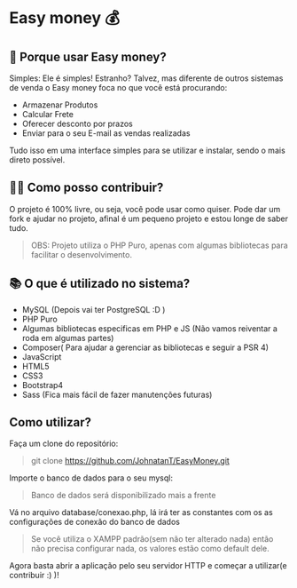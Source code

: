 # Easy money :moneybag:

## 🎩 Porque usar Easy money?

Simples: Ele é simples!
Estranho? Talvez, mas diferente de outros sistemas de venda o Easy money foca no que você está procurando:

* Armazenar Produtos
* Calcular Frete
* Oferecer desconto por prazos
* Enviar para o seu E-mail as vendas realizadas

Tudo isso em uma interface simples para se utilizar e instalar, sendo o mais direto possível.

## 🙌🏼 Como posso contribuir? 

O projeto é 100% livre, ou seja, você pode usar como quiser. Pode dar um fork e ajudar no projeto, afinal é um pequeno projeto e estou longe de saber tudo.

> OBS: Projeto utiliza o PHP Puro, apenas com algumas bibliotecas para facilitar o desenvolvimento.


## 📚 O que é utilizado no sistema?

* MySQL (Depois vai ter PostgreSQL :D )
* PHP Puro
* Algumas bibliotecas especificas em PHP e JS (Não vamos reiventar a roda em algumas partes)
* Composer( Para ajudar a gerenciar as bibliotecas e seguir a PSR 4)
* JavaScript 
* HTML5
* CSS3
* Bootstrap4
* Sass (Fica mais fácil de fazer manutenções futuras)

## Como utilizar?

Faça um clone do repositório:

> git clone https://github.com/JohnatanT/EasyMoney.git

Importe o banco de dados para o seu mysql:

> Banco de dados será disponibilizado mais a frente

Vá no arquivo database/conexao.php, lá irá ter as constantes com os as configurações de conexão do banco de dados

> Se você utiliza o XAMPP padrão(sem não ter alterado nada) então não precisa configurar nada, os valores estão como default dele.

Agora basta abrir a aplicação pelo seu servidor HTTP e começar a utilizar(e contribuir :) )!